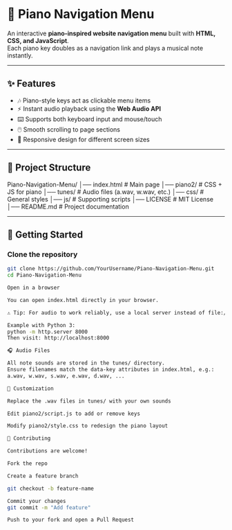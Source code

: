 # 🎹 Piano Navigation Menu

An interactive **piano-inspired website navigation menu** built with **HTML, CSS, and JavaScript**.  
Each piano key doubles as a navigation link and plays a musical note instantly.



---

## ✨ Features
- 🎶 Piano-style keys act as clickable menu items  
- ⚡ Instant audio playback using the **Web Audio API**  
- ⌨️ Supports both keyboard input and mouse/touch  
- 🖱️ Smooth scrolling to page sections  
- 📱 Responsive design for different screen sizes  

---

## 📂 Project Structure
Piano-Navigation-Menu/
│── index.html # Main page
│── piano2/ # CSS + JS for piano
│── tunes/ # Audio files (a.wav, w.wav, etc.)
│── css/ # General styles
│── js/ # Supporting scripts
│── LICENSE # MIT License
│── README.md # Project documentation


---

## 🚀 Getting Started

### Clone the repository
```bash
git clone https://github.com/YourUsername/Piano-Navigation-Menu.git
cd Piano-Navigation-Menu

Open in a browser

You can open index.html directly in your browser.

⚠️ Tip: For audio to work reliably, use a local server instead of file://.

Example with Python 3:
python -m http.server 8000
Then visit: http://localhost:8000

🎧 Audio Files

All note sounds are stored in the tunes/ directory.
Ensure filenames match the data-key attributes in index.html, e.g.:
a.wav, w.wav, s.wav, e.wav, d.wav, ...

🔧 Customization

Replace the .wav files in tunes/ with your own sounds

Edit piano2/script.js to add or remove keys

Modify piano2/style.css to redesign the piano layout

🤝 Contributing

Contributions are welcome!

Fork the repo

Create a feature branch

git checkout -b feature-name

Commit your changes
git commit -m "Add feature"

Push to your fork and open a Pull Request


